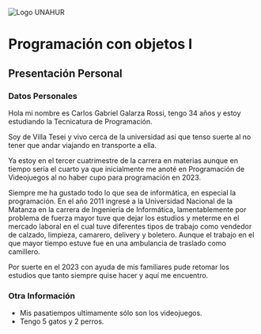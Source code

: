 ![Logo UNAHUR](./UNAHUR.png)

# Programación con objetos I
## Presentación Personal

### Datos Personales
Hola mi nombre es Carlos Gabriel Galarza Rossi, tengo 34 años y estoy estudiando la Tecnicatura de Programación. 

Soy de Villa Tesei y vivo cerca de la universidad asi que tenso suerte al no tener que andar viajando en transporte a ella.

Ya estoy en el tercer cuatrimestre de la carrera en materias aunque en tiempo sería el cuarto ya que inicialmente me anoté en Programación de Videojuegos al no haber cupo para programación en 2023.

Siempre me ha gustado todo lo que sea de informática, en especial la programación. En el año 2011 ingresé a la Universidad Nacional de la Matanza en la carrera de Ingeniería de Informática, lamentablemente por problema de fuerza mayor tuve que dejar los estudios y meterme en el mercado laboral en el cual tuve diferentes tipos de trabajo como vendedor de calzado, limpieza, camarero, delivery y boletero. Aunque el trabajo en el que mayor tiempo estuve fue en una ambulancia de traslado como camillero.

Por suerte en el 2023 con ayuda de mis familiares pude retomar los estudios que tanto siempre quise hacer y aquí me encuentro.

### Otra Información
- Mis pasatiempos ultimamente sólo son los videojuegos.
- Tengo 5 gatos y 2 perros.
